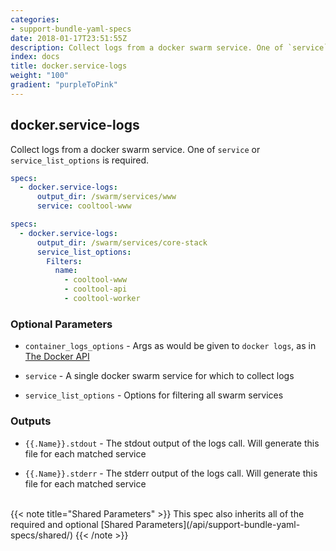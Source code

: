 ```yaml
---
categories:
- support-bundle-yaml-specs
date: 2018-01-17T23:51:55Z
description: Collect logs from a docker swarm service. One of `service` or `service_list_options` is required.
index: docs
title: docker.service-logs
weight: "100"
gradient: "purpleToPink"
---
```


## docker.service-logs

Collect logs from a docker swarm service. One of `service` or `service_list_options` is required.


```yaml
specs:
  - docker.service-logs:
      output_dir: /swarm/services/www
      service: cooltool-www
```

```yaml
specs:
  - docker.service-logs:
      output_dir: /swarm/services/core-stack
      service_list_options:
        Filters:
          name:
            - cooltool-www
            - cooltool-api
            - cooltool-worker
```


### Optional Parameters


- `container_logs_options` - Args as would be given to `docker logs`, as in [The Docker API](https://github.com/moby/moby/blob/master/api/types/client.go#L73)


- `service` - A single docker swarm service for which to collect logs


- `service_list_options` - Options for filtering all swarm services



### Outputs

    
- `{{.Name}}.stdout` - The stdout output of the logs call. Will generate this file for each matched service

- `{{.Name}}.stderr` - The stderr output of the logs call. Will generate this file for each matched service


<br>
{{< note title="Shared Parameters" >}}
This spec also inherits all of the required and optional [Shared Parameters](/api/support-bundle-yaml-specs/shared/)
{{< /note >}}

    